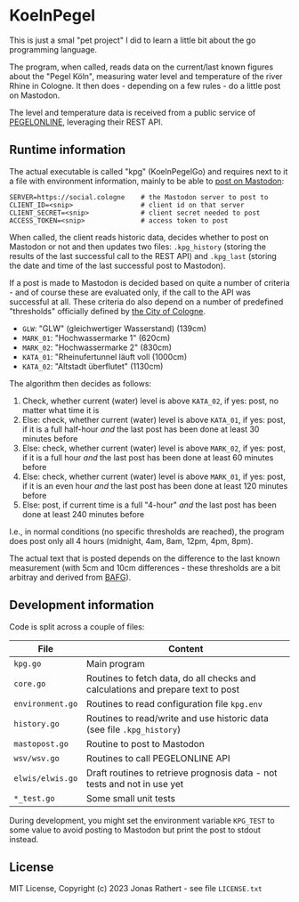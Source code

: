 # KoelnPegel

This is just a smal "pet project" I did to learn a little bit about the go programming language.

The program, when called, reads data on the current/last known figures about the "Pegel Köln", measuring water level and temperature of the river Rhine in Cologne. It then does - depending on a few rules - do a little post on Mastodon.

The level and temperature data is received from a public service of [PEGELONLINE](https://www.pegelonline.wsv.de/), leveraging their REST API.



## Runtime information

The actual executable is called "kpg" (KoelnPegelGo) and requires next to it a file with environment information, mainly to be able to [post on Mastodon](https://docs.joinmastodon.org/client/authorized/):

```
SERVER=https://social.cologne    # the Mastodon server to post to
CLIENT_ID=<snip>                 # client id on that server
CLIENT_SECRET=<snip>             # client secret needed to post 
ACCESS_TOKEN=<snip>              # access token to post
```

When called, the client reads historic data, decides whether to post on Mastodon or not and then updates two files: `.kpg_history` (storing the results of the last successful call to the REST API) and `.kpg_last` (storing the date and time of the last successful post to Mastodon).

If a post is made to Mastodon is decided based on quite a number of criteria - and of course these are evaluated only, if the call to the API was successful at all. These criteria do also depend on a number of predefined "thresholds" officially defined by [the City of Cologne](https://www.koeln.de/wetter/rheinpegel/).

- `GLW`: "GLW" (gleichwertiger Wasserstand) (139cm)
- `MARK_01`: "Hochwassermarke 1" (620cm)
- `MARK_02`: "Hochwassermarke 2" (830cm)
- `KATA_01`: "Rheinufertunnel läuft voll (1000cm)
- `KATA_02`: "Altstadt überflutet" (1130cm)

The algorithm then decides as follows:

 1. Check, whether current (water) level is above `KATA_02`, if yes: post, no matter what time it is
 2. Else: check, whether current (water) level is above `KATA_01`, if yes: post, if it is a full half-hour _and_ the last post has been done at least 30 minutes before
 3. Else: check, whether current (water) level is above `MARK_02`, if yes: post, if it is a full hour _and_ the last post has been done at least 60 minutes before
 4. Else: check, whether current (water) level is above `MARK_01`, if yes: post, if it is an even hour _and_ the last post has been done at least 120 minutes before
 5. Else: post, if current time is a full "4-hour" _and_ the last post has been done at least 240 minutes before

I.e., in normal conditions (no specific thresholds are reached), the program does post only all 4 hours (midnight, 4am, 8am, 12pm, 4pm, 8pm).

The actual text that is posted depends on the difference to the last known measurement (with 5cm and 10cm differences - these thresholds are a bit arbitray and derived from [BAFG](https://undine.bafg.de/rhein/zustand-aktuell/rhein_akt_WQ.html)).


## Development information

Code is split across a couple of files:

|File|Content|
|------|---|
|`kpg.go`|Main program|
|`core.go`|Routines to fetch data, do all checks and calculations and prepare text to post|
|`environment.go`|Routines to read configuration file `kpg.env`|
|`history.go`|Routines to read/write and use historic data (see file `.kpg_history`)|
|`mastopost.go`|Routine to post to Mastodon|
|`wsv/wsv.go`|Routines to call PEGELONLINE API|
|`elwis/elwis.go`|Draft routines to retrieve prognosis data - not tests and not in use yet|
|`*_test.go`|Some small unit tests|

During development, you might set the environment variable `KPG_TEST` to some value to  avoid posting to Mastodon but print the post to stdout instead.


## License

MIT License, Copyright (c) 2023 Jonas Rathert - see file `LICENSE.txt`
